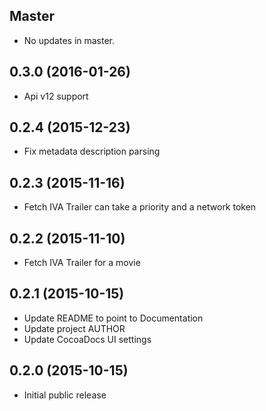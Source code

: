 ## Master

* No updates in master.

## 0.3.0 (2016-01-26)

* Api v12 support

## 0.2.4 (2015-12-23)

* Fix metadata description parsing

## 0.2.3 (2015-11-16)

* Fetch IVA Trailer can take a priority and a network token

## 0.2.2 (2015-11-10)

* Fetch IVA Trailer for a movie

## 0.2.1 (2015-10-15)

* Update README to point to Documentation
* Update project AUTHOR
* Update CocoaDocs UI settings

## 0.2.0 (2015-10-15)

* Initial public release
